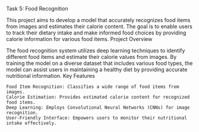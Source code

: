 Task 5: Food Recognition

This project aims to develop a model that accurately recognizes food items from images and estimates their calorie content. The goal is to enable users to track their dietary intake and make informed food choices by providing calorie information for various food items.
Project Overview

The food recognition system utilizes deep learning techniques to identify different food items and estimate their calorie values from images. By training the model on a diverse dataset that includes various food types, the model can assist users in maintaining a healthy diet by providing accurate nutritional information.
Key Features

    Food Item Recognition: Classifies a wide range of food items from images.
    Calorie Estimation: Provides estimated calorie content for recognized food items.
    Deep Learning: Employs Convolutional Neural Networks (CNNs) for image recognition.
    User-Friendly Interface: Empowers users to monitor their nutritional intake effectively.
